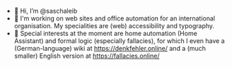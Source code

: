 - 👋 Hi, I’m @saschaleib
- 👀 I'm working on web sites and office automation for an international organisation. My specialities are (web) accessibility and typography.
- 🌱 Special interests at the moment are home automation (Home Assistant) and formal logic (especially fallacies), for which I even have a (German-language) wiki at https://denkfehler.online/ and a (much smaller) English version at https://fallacies.online/ 


<!---
saschaleib/saschaleib is a ✨ special ✨ repository because its `README.md` (this file) appears on your GitHub profile.
You can click the Preview link to take a look at your changes.
--->
